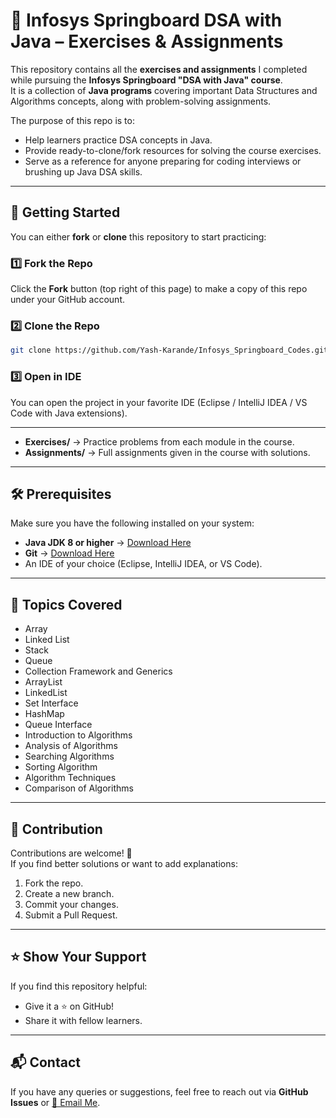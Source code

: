 # 📘 Infosys Springboard DSA with Java – Exercises & Assignments

This repository contains all the **exercises and assignments** I completed while pursuing the **Infosys Springboard "DSA with Java" course**.  
It is a collection of **Java programs** covering important Data Structures and Algorithms concepts, along with problem-solving assignments.  

The purpose of this repo is to:
- Help learners practice DSA concepts in Java.  
- Provide ready-to-clone/fork resources for solving the course exercises.  
- Serve as a reference for anyone preparing for coding interviews or brushing up Java DSA skills.  

---

## 🚀 Getting Started

You can either **fork** or **clone** this repository to start practicing:  

### 1️⃣ Fork the Repo
Click the **Fork** button (top right of this page) to make a copy of this repo under your GitHub account.  

### 2️⃣ Clone the Repo
```bash
git clone https://github.com/Yash-Karande/Infosys_Springboard_Codes.git
```

### 3️⃣ Open in IDE
You can open the project in your favorite IDE (Eclipse / IntelliJ IDEA / VS Code with Java extensions).  

---



- **Exercises/** → Practice problems from each module in the course.  
- **Assignments/** → Full assignments given in the course with solutions.  

---

## 🛠️ Prerequisites

Make sure you have the following installed on your system:
- **Java JDK 8 or higher** → [Download Here](https://www.oracle.com/java/technologies/javase-downloads.html)  
- **Git** → [Download Here](https://git-scm.com/)  
- An IDE of your choice (Eclipse, IntelliJ IDEA, or VS Code).  

---

## 🎯 Topics Covered
  
- Array
- Linked List
- Stack
- Queue
- Collection Framework and Generics
- ArrayList
- LinkedList
- Set Interface
- HashMap
- Queue Interface 
- Introduction to Algorithms
- Analysis of Algorithms
- Searching  Algorithms
- Sorting Algorithm
- Algorithm Techniques
- Comparison of Algorithms


---

## 🤝 Contribution

Contributions are welcome! 🎉  
If you find better solutions or want to add explanations:
1. Fork the repo.  
2. Create a new branch.  
3. Commit your changes.  
4. Submit a Pull Request.  

---

## ⭐ Show Your Support

If you find this repository helpful:  
- Give it a ⭐ on GitHub!  
- Share it with fellow learners.  

---

## 📬 Contact

If you have any queries or suggestions, feel free to reach out via **GitHub Issues** or [📧 Email Me](yash.2406527108@vcet.edu.in).
